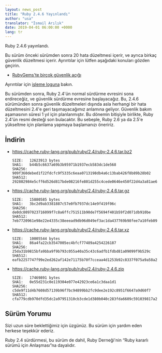 ```yaml
---
layout: news_post
title: "Ruby 2.4.6 Yayınlandı"
author: "usa"
translator: "İsmail Arılık"
date: 2019-04-01 06:00:00 +0000
lang: tr
---
```


Ruby 2.4.6 yayınlandı.

Bu sürüm önceki sürümden sonra 20 hata düzeltmesi içerir, ve ayrıca birkaç güvenlik düzeltmesi içerir.
Ayrıntılar için lütfen aşağıdaki konuları gözden geçirin.

* [RubyGems'te birçok güvenlik açığı](/tr/news/2019/03/05/multiple-vulnerabilities-in-rubygems/)

Ayrıntılar için [işleme loguna](https://github.com/ruby/ruby/compare/v2_4_5...v2_4_6) bakın.

Bu sürümden sonra, Ruby 2.4'ün normal sürdürme evresini sona erdireceğiz, ve güvenlik sürdürme evresine başlayacağız.
Bu, 2.4.6 sürümünden sonra güvenlik düzeltmeleri dışında asla herhangi bir hata düzeltmesini 2.4'e geri taşımayacağımız anlamına geliyor.
Güvenlik bakım aşamasının süresi 1 yıl için planlanmıştır.
Bu dönemin bitişiyle birlikte, Ruby 2.4'ün resmi desteği son bulacaktır.
Bu sebeple, Ruby 2.6 ya da 2.5'e yükseltme için planlama yapmaya başlamanızı öneririz.

## İndirin

* <https://cache.ruby-lang.org/pub/ruby/2.4/ruby-2.4.6.tar.bz2>

      SIZE:   12623913 bytes
      SHA1:   b44b5c6637a69b3b95971b1937ecb583dc1de568
      SHA256: 909f360debed1f22fdcfc9f5335c6eaa0713198db4a6c13bab426f8b89b28b02
      SHA512: 292802984e5cff6d526d817bde08216fe801d255c4cede0646e450f22d4a3a81ae612ec5d193dcc2a888e3e98b2531af845b6b863a2952bcf3fb863f95368bcf

* <https://cache.ruby-lang.org/pub/ruby/2.4/ruby-2.4.6.tar.gz>

      SIZE:   15880585 bytes
      SHA1:   3bc2d9ab3381887c57e0fb7937dc14e9f419f06c
      SHA256: de0dc8097023716099f7c8a6ffc751511b90de7f5694f401b59f2d071db910be
      SHA512: 7eb7720961e98e22e4335c38eeead9db96d049ef3ac1da437769b98fee7a10feb092643ce75822a2fe3bd5fd94938417ab5c2de7c6056afe0abf6e4cf03ca282

* <https://cache.ruby-lang.org/pub/ruby/2.4/ruby-2.4.6.tar.xz>

      SIZE:   10005544 bytes
      SHA1:   86a4fa22cb3547005ec4bfcf77489a4254226187
      SHA256: 25da31b9815bfa9bba9f9b793c055a40a35c43c6adfb1fdbd81a09099f9b529c
      SHA512: eafb2257747f99e2ed262af142e71175b70f7cceaa4d1253b92c8337f075a9a58a2d93b029d75e11a9b124f112a8f0983273b2b30afc147b5cf71a8dbb5fa0ba

* <https://cache.ruby-lang.org/pub/ruby/2.4/ruby-2.4.6.zip>

      SIZE:   17469891 bytes
      SHA1:   0e55d231c0e119304e077e42923ce6a1c3daa1d1
      SHA256: c5de9f11d4b7608d57139b96f7bc94899bb2fc9dee2e192c8951f6647a9d60f7
      SHA512: cfa779cdb970dfd35dc2a97951310cb3cde1d380b040c283fda6609c591039817a2847ab7174f7a9ee7f7adbb610709b57914bb26e5c015a20d5fe880c569855

## Sürüm Yorumu

Sizi uzun süre beklettiğimiz için üzgünüz.
Bu sürüm için yardım eden herkese teşekkür ederiz.

Ruby 2.4 sürdürmesi, bu sürüm de dahil, Ruby Derneği'nin “Ruby kararlı sürümü için Anlaşması”na dayalıdır.

